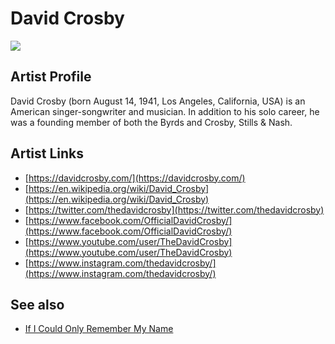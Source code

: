# David Crosby

![](../../asssets/artists/David_Crosby.png)

## Artist Profile

David Crosby (born August 14, 1941, Los Angeles, California, USA) is an American singer-songwriter and musician. In addition to his solo career, he was a founding member of both the Byrds and Crosby, Stills & Nash.


## Artist Links

- [https://davidcrosby.com/](https://davidcrosby.com/)
- [https://en.wikipedia.org/wiki/David_Crosby](https://en.wikipedia.org/wiki/David_Crosby)
- [https://twitter.com/thedavidcrosby](https://twitter.com/thedavidcrosby)
- [https://www.facebook.com/OfficialDavidCrosby/](https://www.facebook.com/OfficialDavidCrosby/)
- [https://www.youtube.com/user/TheDavidCrosby](https://www.youtube.com/user/TheDavidCrosby)
- [https://www.instagram.com/thedavidcrosby/](https://www.instagram.com/thedavidcrosby/)


## See also

- [If I Could Only Remember My Name](David_Crosby-If_I_Could_Only_Remember_My_Name.md)
